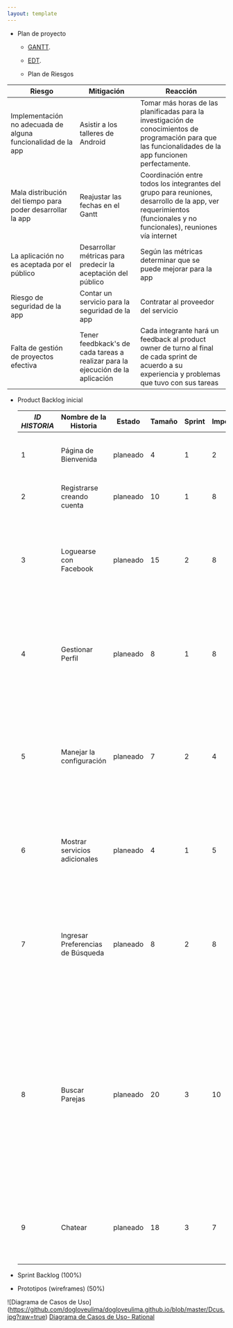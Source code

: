```yaml
---
layout: template
---
```

 * Plan de proyecto
   * [GANTT](https://drive.google.com/file/d/0B8OVG2Gb3mfGRUE3OE9heHFfUlU/view?usp=sharing).
 
   
   * [EDT](https://drive.google.com/file/d/0B8OVG2Gb3mfGUXdaUEZac1plcGc/view?usp=sharing).
   
   * Plan de Riesgos
   
  | Riesgo | Mitigación | Reacción |
  | ------------ | ------------- | ------------- |  
  | Implementación no adecuada de alguna funcionalidad de la app | Asistir a los talleres de Android | 	Tomar más horas de las planificadas para la investigación de conocimientos de programación para que las funcionalidades de la app funcionen perfectamente. |
  | Mala distribución del tiempo para poder desarrollar la app| Reajustar las fechas en el Gantt | Coordinación entre todos los integrantes del grupo para reuniones, desarrollo de la app, ver requerimientos (funcionales y no funcionales), reuniones vía internet |
  | La aplicación no es aceptada por el público |	Desarrollar métricas para predecir la aceptación del público |	Según las métricas determinar que se puede mejorar para la app |
 | Riesgo de seguridad de la app | Contar un servicio para la seguridad de la app | Contratar al proveedor del servicio | 
 | Falta de gestión de proyectos efectiva | Tener feedbkack's de cada tareas a realizar para la ejecución de la aplicación | Cada integrante hará un feedback al product owner de turno al final de cada sprint de acuerdo a su experiencia y problemas que tuvo con sus tareas


* Product Backlog inicial

  | _ID HISTORIA_ | Nombre de la Historia | Estado | Tamaño | Sprint | Importancia | Como probarlo | Comentarios
  | ---- | ---------- | ----- | ------- | ------ | ----- | --------------- | ------------- |  
  | 1 | Página de Bienvenida | planeado | 4 | 1 | 2 | Al ingresar a la aplicación, el usuario se encontrará en esta página | Página de bienvenida |
  | 2 | Registrarse creando cuenta| planeado | 10 | 1 | 8 | El usuario se registra creandose una cuenta | Los usuarios se registran para tener acceso |
  | 3 | Loguearse con Facebook | planeado | 15 | 2 | 8 |  El usuario se registra  ingresando con facebook, seleccionar la opción y verificar que se muestre sus datos. | Los usuarios sincronizan su cuenta de facebook con la aplicación para poder registrarse |
  | 4 | Gestionar Perfil | planeado | 8 | 1 | 8 | El usuario ingresará los datos personales de su mascota generando un perfil del mismo usuario y de la mascota | Los usuarios ingresan sus datos para encontrar a la futura pareja de su mascota |
  | 5 | Manejar la configuración | planeado | 7 | 2 | 4 | El usuario configurará sus preferencias de la aplicación ya sea de recibir notificaciones al dispositivo o que notifique los nuevos match | El usuario configurará sus preferencias de la aplicación al ingresar al menú de configuración | 
  | 6 | Mostrar servicios adicionales | planeado | 4 | 1 | 5 | Se mostrarán servicios relacionados para las mascota como fotografía, veterinaria, spa, etc. | Se muestran servicios para perros | 
  | 7 | Ingresar Preferencias de Búsqueda | planeado | 8 | 2 | 8 | Se ingresarán datos para limitar la búsqueda personalizada como distrito, raza, edad. Datos necesarios para buscar a la pareja de su mascota | Se ingresan datos para la búsqueda de la pareja de la mascota | 
  | 8 | Buscar Parejas | planeado | 20 | 3 | 10 | De acuerdo al filtro de búsqueda se mostrarán los perros que cumplan con los requisitos, y así poder encontrar a la pareja de su mascota. Además, se eligirá si el perro encontrado será aceptado o rechazado para así poder encontrar un match |Se muestran posibles parejas para la mascota y se aceptan y rechazan para buscar posibles match | 
  | 9 | Chatear | planeado | 18 | 3 | 7 | Con los perros matcheados, se podrá iniciar un chat para el futuro encuentro de los caninos | Se abre un con el dueño de la mascota aceptada, generándose un historial de conversaciones |
 

* Sprint Backlog (100%)
* Prototipos (wireframes) (50%)

 ![Diagrama de Casos de Uso]
 (https://github.com/dogloveulima/dogloveulima.github.io/blob/master/Dcus.jpg?raw=true)
 [Diagrama de Casos de Uso- Rational](https://drive.google.com/file/d/0B8OVG2Gb3mfGTzBmRnczQ29idGc/view?usp=sharing)
